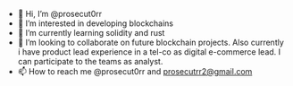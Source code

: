 - 👋 Hi, I’m @prosecut0rr
- 👀 I’m interested in developing blockchains
- 🌱 I’m currently learning solidity and rust
- 💞️ I’m looking to collaborate on future blockchain projects. Also currently i have product lead experience in a tel-co as digital e-commerce lead. I can participate to the teams as analyst.
- 📫 How to reach me @prosecut0rr and prosecutrr2@gmail.com

<!---
prosecut0rr/prosecut0rr is a ✨ special ✨ repository because its `README.md` (this file) appears on your GitHub profile.
You can click the Preview link to take a look at your changes.
--->
